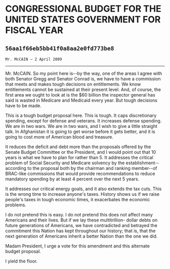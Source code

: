# CONGRESSIONAL BUDGET FOR THE UNITED STATES GOVERNMENT FOR FISCAL YEAR
## `56aa1f66eb5bb41f0a8aa2e0fd773be8`
`Mr. McCAIN — 2 April 2009`

---


Mr. McCAIN. So my point here is--by the way, one of the areas I agree 
with both Senator Gregg and Senator Conrad is, we have to have a 
commission that meets and makes tough decisions on entitlements. We 
know entitlements cannot be sustained at their present level. And, of 
course, the first area we ought to look at is the $60 billion the 
inspector general has said is wasted in Medicare and Medicaid every 
year. But tough decisions have to be made.

This is a tough budget proposal here. This is tough. It caps 
discretionary spending, except for defense and veterans. It increases 
defense spending. We are in two wars. We are in two wars, and I wish to 
give a little straight talk. In Afghanistan it is going to get worse 
before it gets better, and it is going to cost more of American blood 
and treasure.

It reduces the deficit and debt more than the proposals offered by 
the Senate Budget Committee or the President, and I would point out 
that 10 years is what we have to plan for rather than 5. It addresses 
the critical problem of Social Security and Medicare solvency by the 
establishment--according to the proposal both by the chairman and 
ranking member--of BRAC-like commissions that would provide 
recommendations to reduce mandatory spending by at least 4 percent over 
the next 5 years.

It addresses our critical energy goals, and it also extends the tax 
cuts. This is the wrong time to increase anyone's taxes. History shows 
us if we raise people's taxes in tough economic times, it exacerbates 
the economic problems.

I do not pretend this is easy. I do not pretend this does not affect 
many Americans and their lives. But if we lay these multitrillion-
dollar debts on future generations of Americans, we have contradicted 
and betrayed the commitment this Nation has kept throughout our 
history; that is, that the next generation of Americans inherit a 
better Nation than the one we did.

Madam President, I urge a vote for this amendment and this alternate 
budget proposal.

I yield the floor.